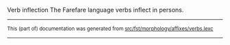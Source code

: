 Verb inflection
The Farefare language verbs inflect in persons.

* * *

<small>This (part of) documentation was generated from [src/fst/morphology/affixes/verbs.lexc](https://github.com/giellalt/lang-gur/blob/main/src/fst/morphology/affixes/verbs.lexc)</small>

---

